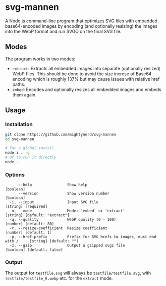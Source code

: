 # svg-mannen
A Node.js command-line program that optimizes SVG files with embedded base64-encoded images by encoding (and optionally resizing) the images into the WebP format and run SVGO on the final SVG file.

## Modes
The program works in two modes:
- `extract`: Extracts all embedded images into separate (optionally resized) WebP files. This should be done to avoid the size increse of Base64 encoding which is roughly 137% but may cause issues with relative href paths.
- `embed`: Encodes and optionally resizes all embedded images and embeds them again.

## Usage
### Installation
```bash
git clone https://github.com/mightynerd/svg-mannen
cd svg-mannen

# For a global install
node i . -g
# Or to run it directly
node .
```

### Options
```
      --help                Show help                                                        [boolean]
      --version             Show version number                                              [boolean]
  -i, --input               Input SVG file                                         [string] [required]
  -m, --mode                Mode: 'embed' or 'extract'                   [string] [default: "extract"]
  -q, --quality             WebP quality (0 - 100)                              [number] [default: 80]
  -r, --resize-coefficient  Resize coefficient                                   [number] [default: 1]
  -p, --href-prefix         Prefix for SVG hrefs to images, must end with /     [string] [default: ""]
  -z, --gzip                Output a gzipped svgz file                      [boolean] [default: false]
```

### Output
The output for `testfile.svg` will always be `testfile/testfile.svg`, with `testfile/testfile_0.webp` etc. for the `extract` mode.
